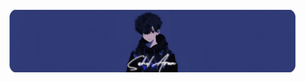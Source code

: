 <div align="center">
  <br />
  <img src="https://github.com/sahilarun/sahilarun/blob/main/assets/sahilbanner2.png" alt="Banner">
  <br />
</div>
